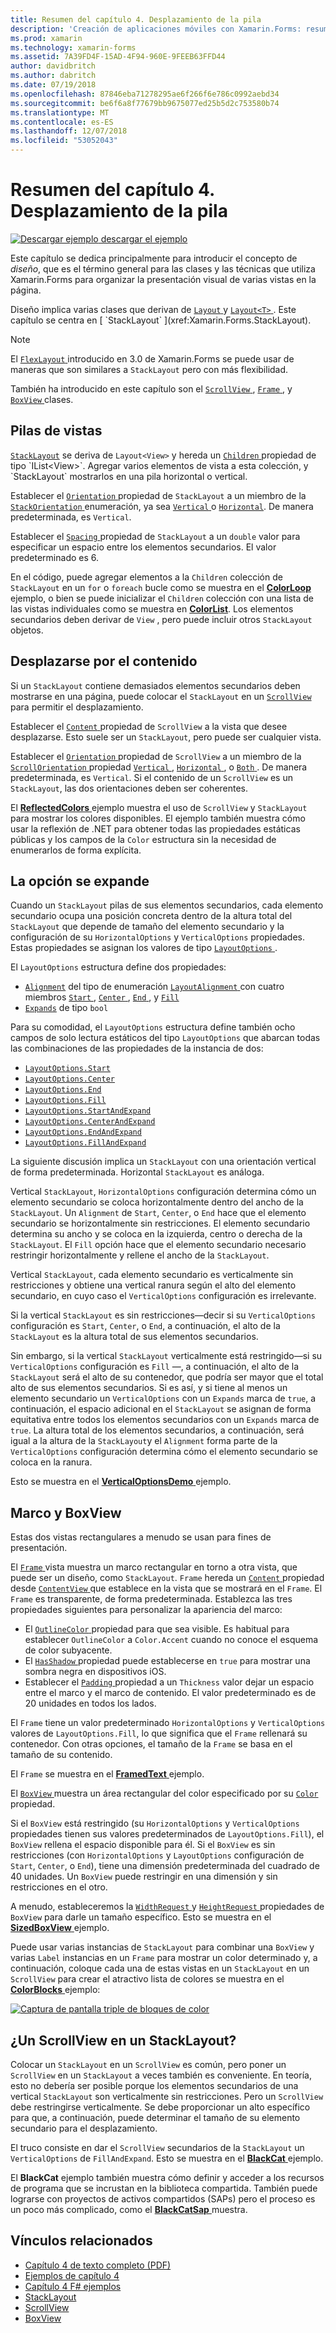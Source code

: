 ```yaml
---
title: Resumen del capítulo 4. Desplazamiento de la pila
description: 'Creación de aplicaciones móviles con Xamarin.Forms: resumen del capítulo 4. Desplazamiento de la pila'
ms.prod: xamarin
ms.technology: xamarin-forms
ms.assetid: 7A39FD4F-15AD-4F94-960E-9FEEB63FFD44
author: davidbritch
ms.author: dabritch
ms.date: 07/19/2018
ms.openlocfilehash: 87846eba71278295ae6f266f6e786c0992aebd34
ms.sourcegitcommit: be6f6a8f77679bb9675077ed25b5d2c753580b74
ms.translationtype: MT
ms.contentlocale: es-ES
ms.lasthandoff: 12/07/2018
ms.locfileid: "53052043"
---
```

# <a name="summary-of-chapter-4-scrolling-the-stack"></a>Resumen del capítulo 4. Desplazamiento de la pila

[![Descargar ejemplo](~/media/shared/download.png) descargar el ejemplo](https://github.com/xamarin/xamarin-forms-book-samples/tree/master/Chapter04)

Este capítulo se dedica principalmente para introducir el concepto de *diseño*, que es el término general para las clases y las técnicas que utiliza Xamarin.Forms para organizar la presentación visual de varias vistas en la página.

Diseño implica varias clases que derivan de [ `Layout` ](xref:Xamarin.Forms.Layout) y [ `Layout<T>` ](xref:Xamarin.Forms.Layout`1). Este capítulo se centra en [ `StackLayout` ](xref:Xamarin.Forms.StackLayout).

> [!NOTE]
> El [ `FlexLayout` ](~/xamarin-forms/user-interface/layouts/flex-layout.md) introducido en 3.0 de Xamarin.Forms se puede usar de maneras que son similares a `StackLayout` pero con más flexibilidad.

También ha introducido en este capítulo son el [ `ScrollView` ](xref:Xamarin.Forms.ScrollView), [ `Frame` ](xref:Xamarin.Forms.Frame), y [ `BoxView` ](xref:Xamarin.Forms.BoxView) clases.

## <a name="stacks-of-views"></a>Pilas de vistas

[`StackLayout`](xref:Xamarin.Forms.StackLayout) se deriva de `Layout<View>` y hereda un [ `Children` ](xref:Xamarin.Forms.Layout`1) propiedad de tipo `IList<View>`. Agregar varios elementos de vista a esta colección, y `StackLayout` mostrarlos en una pila horizontal o vertical.

Establecer el [ `Orientation` ](xref:Xamarin.Forms.StackLayout.Orientation) propiedad de `StackLayout` a un miembro de la [ `StackOrientation` ](xref:Xamarin.Forms.StackOrientation) enumeración, ya sea [ `Vertical` ](xref:Xamarin.Forms.StackOrientation.Vertical) o [ `Horizontal`](xref:Xamarin.Forms.StackOrientation.Horizontal). De manera predeterminada, es `Vertical`.

Establecer el [ `Spacing` ](xref:Xamarin.Forms.StackLayout.Spacing) propiedad de `StackLayout` a un `double` valor para especificar un espacio entre los elementos secundarios. El valor predeterminado es 6.

En el código, puede agregar elementos a la `Children` colección de `StackLayout` en un `for` o `foreach` bucle como se muestra en el [ **ColorLoop** ](https://github.com/xamarin/xamarin-forms-book-samples/tree/master/Chapter04/ColorLoop) ejemplo, o bien se puede inicializar el `Children` colección con una lista de las vistas individuales como se muestra en [ **ColorList**](https://github.com/xamarin/xamarin-forms-book-samples/tree/master/Chapter04/ColorList). Los elementos secundarios deben derivar de `View` , pero puede incluir otros `StackLayout` objetos.

## <a name="scrolling-content"></a>Desplazarse por el contenido

Si un `StackLayout` contiene demasiados elementos secundarios deben mostrarse en una página, puede colocar el `StackLayout` en un [ `ScrollView` ](xref:Xamarin.Forms.ScrollView) para permitir el desplazamiento.

Establecer el [ `Content` ](xref:Xamarin.Forms.ScrollView.Content) propiedad de `ScrollView` a la vista que desee desplazarse. Esto suele ser un `StackLayout`, pero puede ser cualquier vista.

Establecer el [ `Orientation` ](xref:Xamarin.Forms.ScrollView.Orientation) propiedad de `ScrollView` a un miembro de la [ `ScrollOrientation` ](xref:Xamarin.Forms.ScrollOrientation) propiedad [ `Vertical` ](xref:Xamarin.Forms.ScrollOrientation.Vertical), [ `Horizontal` ](xref:Xamarin.Forms.ScrollOrientation.Horizontal), o [ `Both` ](xref:Xamarin.Forms.ScrollOrientation.Both). De manera predeterminada, es `Vertical`. Si el contenido de un `ScrollView` es un `StackLayout`, las dos orientaciones deben ser coherentes.

El [ **ReflectedColors** ](https://github.com/xamarin/xamarin-forms-book-samples/tree/master/Chapter04/ReflectedColors) ejemplo muestra el uso de `ScrollView` y `StackLayout` para mostrar los colores disponibles. El ejemplo también muestra cómo usar la reflexión de .NET para obtener todas las propiedades estáticas públicas y los campos de la `Color` estructura sin la necesidad de enumerarlos de forma explícita.

## <a name="the-expands-option"></a>La opción se expande

Cuando un `StackLayout` pilas de sus elementos secundarios, cada elemento secundario ocupa una posición concreta dentro de la altura total del `StackLayout` que depende de tamaño del elemento secundario y la configuración de su `HorizontalOptions` y `VerticalOptions` propiedades. Estas propiedades se asignan los valores de tipo [ `LayoutOptions` ](http://developer.xamstage.com/api/type/Xamarin.Forms.LayoutOptions/).

El `LayoutOptions` estructura define dos propiedades:

- [`Alignment`](xref:Xamarin.Forms.LayoutOptions.Alignment) del tipo de enumeración [ `LayoutAlignment` ](xref:Xamarin.Forms.LayoutAlignment) con cuatro miembros [ `Start` ](xref:Xamarin.Forms.LayoutAlignment.Start), [ `Center` ](xref:Xamarin.Forms.LayoutAlignment.Center), [ `End` ](xref:Xamarin.Forms.LayoutAlignment.End), y [`Fill`](xref:Xamarin.Forms.LayoutAlignment.Fill)
- [`Expands`](xref:Xamarin.Forms.LayoutOptions.Expands) de tipo `bool`

Para su comodidad, el `LayoutOptions` estructura define también ocho campos de solo lectura estáticos del tipo `LayoutOptions` que abarcan todas las combinaciones de las propiedades de la instancia de dos:

- [`LayoutOptions.Start`](xref:Xamarin.Forms.LayoutOptions.Start)
- [`LayoutOptions.Center`](xref:Xamarin.Forms.LayoutOptions.Center)
- [`LayoutOptions.End`](xref:Xamarin.Forms.LayoutOptions.End)
- [`LayoutOptions.Fill`](xref:Xamarin.Forms.LayoutOptions.Fill)
- [`LayoutOptions.StartAndExpand`](xref:Xamarin.Forms.LayoutOptions.StartAndExpand)
- [`LayoutOptions.CenterAndExpand`](xref:Xamarin.Forms.LayoutOptions.CenterAndExpand)
- [`LayoutOptions.EndAndExpand`](xref:Xamarin.Forms.LayoutOptions.EndAndExpand)
- [`LayoutOptions.FillAndExpand`](xref:Xamarin.Forms.LayoutOptions.FillAndExpand)

La siguiente discusión implica un `StackLayout` con una orientación vertical de forma predeterminada. Horizontal `StackLayout` es análoga.

Vertical `StackLayout`, `HorizontalOptions` configuración determina cómo un elemento secundario se coloca horizontalmente dentro del ancho de la `StackLayout`. Un `Alignment` de `Start`, `Center`, o `End` hace que el elemento secundario se horizontalmente sin restricciones. El elemento secundario determina su ancho y se coloca en la izquierda, centro o derecha de la `StackLayout`. El `Fill` opción hace que el elemento secundario necesario restringir horizontalmente y rellene el ancho de la `StackLayout`.

Vertical `StackLayout`, cada elemento secundario es verticalmente sin restricciones y obtiene una vertical ranura según el alto del elemento secundario, en cuyo caso el `VerticalOptions` configuración es irrelevante.

Si la vertical `StackLayout` es sin restricciones&mdash;decir si su `VerticalOptions` configuración es `Start`, `Center`, o `End`, a continuación, el alto de la `StackLayout` es la altura total de sus elementos secundarios.

Sin embargo, si la vertical `StackLayout` verticalmente está restringido&mdash;si su `VerticalOptions` configuración es `Fill` &mdash;, a continuación, el alto de la `StackLayout` será el alto de su contenedor, que podría ser mayor que el total alto de sus elementos secundarios. Si es así, y si tiene al menos un elemento secundario un `VerticalOptions` con un `Expands` marca de `true`, a continuación, el espacio adicional en el `StackLayout` se asignan de forma equitativa entre todos los elementos secundarios con un `Expands` marca de `true`. La altura total de los elementos secundarios, a continuación, será igual a la altura de la `StackLayout`y el `Alignment` forma parte de la `VerticalOptions` configuración determina cómo el elemento secundario se coloca en la ranura.

Esto se muestra en el [ **VerticalOptionsDemo** ](https://github.com/xamarin/xamarin-forms-book-samples/tree/master/Chapter04/VerticalOptionsDemo) ejemplo.

## <a name="frame-and-boxview"></a>Marco y BoxView

Estas dos vistas rectangulares a menudo se usan para fines de presentación.

El [ `Frame` ](xref:Xamarin.Forms.Frame) vista muestra un marco rectangular en torno a otra vista, que puede ser un diseño, como `StackLayout`. `Frame` hereda un [ `Content` ](xref:Xamarin.Forms.ContentView.Content) propiedad desde [ `ContentView` ](xref:Xamarin.Forms.ContentView) que establece en la vista que se mostrará en el `Frame`. El `Frame` es transparente, de forma predeterminada. Establezca las tres propiedades siguientes para personalizar la apariencia del marco:

- El [ `OutlineColor` ](xref:Xamarin.Forms.Frame.OutlineColor) propiedad para que sea visible. Es habitual para establecer `OutlineColor` a `Color.Accent` cuando no conoce el esquema de color subyacente.
- El [ `HasShadow` ](xref:Xamarin.Forms.Frame.HasShadow) propiedad puede establecerse en `true` para mostrar una sombra negra en dispositivos iOS.
- Establecer el [ `Padding` ](xref:Xamarin.Forms.Layout.Padding) propiedad a un `Thickness` valor dejar un espacio entre el marco y el marco de contenido. El valor predeterminado es de 20 unidades en todos los lados.

El `Frame` tiene un valor predeterminado `HorizontalOptions` y `VerticalOptions` valores de `LayoutOptions.Fill`, lo que significa que el `Frame` rellenará su contenedor. Con otras opciones, el tamaño de la `Frame` se basa en el tamaño de su contenido.

El `Frame` se muestra en el [ **FramedText** ](https://github.com/xamarin/xamarin-forms-book-samples/tree/master/Chapter04/FramedText) ejemplo.

El [ `BoxView` ](xref:Xamarin.Forms.BoxView) muestra un área rectangular del color especificado por su [ `Color` ](xref:Xamarin.Forms.BoxView.Color) propiedad.

Si el `BoxView` está restringido (su `HorizontalOptions` y `VerticalOptions` propiedades tienen sus valores predeterminados de `LayoutOptions.Fill`), el `BoxView` rellena el espacio disponible para él. Si el `BoxView` es sin restricciones (con `HorizontalOptions` y `LayoutOptions` configuración de `Start`, `Center`, o `End`), tiene una dimensión predeterminada del cuadrado de 40 unidades. Un `BoxView` puede restringir en una dimensión y sin restricciones en el otro.

A menudo, estableceremos la [ `WidthRequest` ](xref:Xamarin.Forms.VisualElement.WidthRequest) y [ `HeightRequest` ](xref:Xamarin.Forms.VisualElement.HeightRequest) propiedades de `BoxView` para darle un tamaño específico. Esto se muestra en el [ **SizedBoxView** ](https://github.com/xamarin/xamarin-forms-book-samples/tree/master/Chapter04/SizedBoxView) ejemplo.

Puede usar varias instancias de `StackLayout` para combinar una `BoxView` y varias `Label` instancias en un `Frame` para mostrar un color determinado y, a continuación, coloque cada una de estas vistas en un `StackLayout` en un `ScrollView` para crear el atractivo lista de colores se muestra en el [ **ColorBlocks** ](https://github.com/xamarin/xamarin-forms-book-samples/tree/master/Chapter04/ColorBlocks) ejemplo:

[![Captura de pantalla triple de bloques de color](images/ch04fg11-small.png "lista de colores")](images/ch04fg11-large.png#lightbox "lista de colores")

## <a name="a-scrollview-in-a-stacklayout"></a>¿Un ScrollView en un StackLayout?

Colocar un `StackLayout` en un `ScrollView` es común, pero poner un `ScrollView` en un `StackLayout` a veces también es conveniente. En teoría, esto no debería ser posible porque los elementos secundarios de una vertical `StackLayout` son verticalmente sin restricciones. Pero un `ScrollView` debe restringirse verticalmente. Se debe proporcionar un alto específico para que, a continuación, puede determinar el tamaño de su elemento secundario para el desplazamiento.

El truco consiste en dar el `ScrollView` secundarios de la `StackLayout` un `VerticalOptions` de `FillAndExpand`. Esto se muestra en el [ **BlackCat** ](https://github.com/xamarin/xamarin-forms-book-samples/tree/master/Chapter04/BlackCat) ejemplo.

El **BlackCat** ejemplo también muestra cómo definir y acceder a los recursos de programa que se incrustan en la biblioteca compartida. También puede lograrse con proyectos de activos compartidos (SAPs) pero el proceso es un poco más complicado, como el [ **BlackCatSap** ](https://github.com/xamarin/xamarin-forms-book-samples/tree/master/Chapter04/BlackCatSap) muestra.



## <a name="related-links"></a>Vínculos relacionados

- [Capítulo 4 de texto completo (PDF)](https://download.xamarin.com/developer/xamarin-forms-book/XamarinFormsBook-Ch04-Apr2016.pdf)
- [Ejemplos de capítulo 4](https://github.com/xamarin/xamarin-forms-book-samples/tree/master/Chapter04)
- [Capítulo 4 F# ejemplos](https://github.com/xamarin/xamarin-forms-book-samples/tree/master/Chapter04/FS)
- [StackLayout](~/xamarin-forms/user-interface/layouts/stack-layout.md)
- [ScrollView](~/xamarin-forms/user-interface/layouts/scroll-view.md)
- [BoxView](~/xamarin-forms/user-interface/boxview.md)
